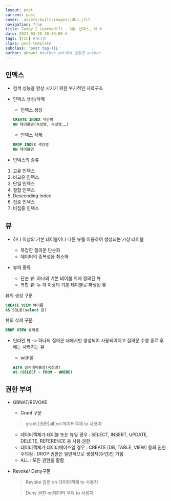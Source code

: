```yaml
---
layout: post
current: post
cover:  assets/built/images/jdbc.jfif
navigation: True
title: Today I Learned(7) - SQL 인덱스, 뷰 #
date: 2021-03-28 16:40:00 #
tags: [TIL] #태그명
class: post-template
subclass: 'post tag-TIL'
author: qkqwof #author.yml에서 설정한 author
---
```

## 인덱스
- 검색 성능을 향상 시키기 위한 부가적인 자료구조

- 인덱스 생성/삭제
    - 인덱스 생성

    ``` sql
    CREATE INDEX 색인명
    ON 테이블명(속성명, 속성명,…)
    ```

    - 인덱스 삭제

    ``` sql
    DROP INDEX 색인명
    ON 테이블명
    ```

- 인덱스의 종류
1. 고유 인덱스
2. 비교유 인덱스
3. 단일 인덱스
4. 결합 인덱스
5. Descending Index
6. 집중 인덱스
7. 비집중 인덱스

## 뷰
- 하나 이상의 기본 테이블이나 다른 뷰를 이용하여 생성되는 가상 테이블
    - 복잡한 질의문 단순화
    - 데이터의 중복성을 최소화

- 뷰의 종류
    - 단순 뷰: 하나의 기본 테이블 위에 정의된 뷰
    - 복합 뷰: 두 개 이상의 기본 테이블로 파생된 뷰

뷰의 생성 구문

``` sql
CREATE VIEW 뷰이름
AS SQL문(select 문)
``` 

뷰의 삭제 구문

```sql
DROP VIEW 뷰이름
```

- 인라인 뷰
-> 하나의 질의문 내에서만 생성되어 사용되어지고 질의문 수행 종료 후에는 사라지는 뷰
    - with절

    ```sql
    WITH 임시테이블명(속성명)
    AS (SELECT ~ FROM ~ WHERE)

    ```

## 권한 부여
- GRNAT/REVOKE

    - Grant 구문
    > grant [권한|all]on 데이터객체 to 사용자
    - 데이터객체가 테이블 또는 뷰일 경우 : SELECT, INSERT, UPDATE, DELETE, 
    REFERENCE 등 사용 권한
    - 데이터객체가 데이터베이스일 경우 : CREATE [DB, TABLE, VIEW] 등의 권한
    주의점 : DROP 권한은 일반적으로 생성자(주인)만 가짐
    - ALL : 모든 권한을 말함


- Revoke/ Deny구문
    > Revoke 권한 on 데이터객체 to 사용자

    > Deny 권한 on데이터 객체 to 사용자
